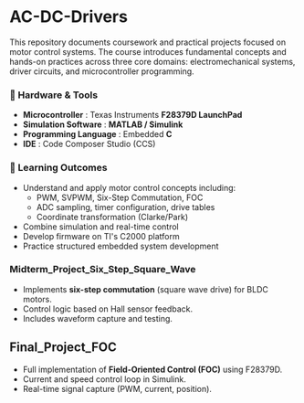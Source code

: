 # AC-DC-Drivers
This repository documents coursework and practical projects focused on motor control systems. The course introduces fundamental concepts and hands-on practices across three core domains: electromechanical systems, driver circuits, and microcontroller programming.

### 🧰 Hardware & Tools
- **Microcontroller** : Texas Instruments **F28379D LaunchPad**
- **Simulation Software** : **MATLAB / Simulink**
- **Programming Language** : Embedded **C**
- **IDE** : Code Composer Studio (CCS)

### 🎯 Learning Outcomes
- Understand and apply motor control concepts including:
  - PWM, SVPWM, Six-Step Commutation, FOC
  - ADC sampling, timer configuration, drive tables
  - Coordinate transformation (Clarke/Park)
- Combine simulation and real-time control
- Develop firmware on TI's C2000 platform
- Practice structured embedded system development

### Midterm_Project_Six_Step_Square_Wave

- Implements **six-step commutation** (square wave drive) for BLDC motors.
- Control logic based on Hall sensor feedback.
- Includes waveform capture and testing.

## Final_Project_FOC

- Full implementation of **Field-Oriented Control (FOC)** using F28379D.
- Current and speed control loop in Simulink.
- Real-time signal capture (PWM, current, position).

